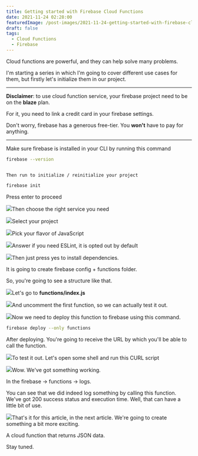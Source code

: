 ```yaml
---
title: Getting started with Firebase Cloud Functions
date: 2021-11-24 02:28:00
featuredImage: /post-images/2021-11-24-getting-started-with-firebase-cloud-functions.webp
draft: false
tags:
  - Cloud Functions
  - Firebase
---
```


Cloud functions are powerful, and they can help solve many problems.

I'm starting a series in which I'm going to cover different use cases for them, but firstly let's initialize them in our project.

---

**Disclaimer**: to use cloud function service, your firebase project need to be on the **blaze** plan.

For it, you need to link a credit card in your firebase settings.

Don't worry, firebase has a generous free-tier. You **won't** have to pay for anything.

---

Make sure firebase is installed in your CLI by running this command

```bash
firebase --version
```

```

Then run to initialize / reinitialize your project

```

```bash
firebase init
```

Press enter to proceed

![](http://localhost/wordpress/wp-content/uploads/2021/11/image-7.png)Then choose the right service you need

![](http://localhost/wordpress/wp-content/uploads/2021/11/image-8.png)Select your project

![](http://localhost/wordpress/wp-content/uploads/2021/11/image-9.png)Pick your flavor of JavaScript

![](http://localhost/wordpress/wp-content/uploads/2021/11/image-10.png)Answer if you need ESLint, it is opted out by default

![](http://localhost/wordpress/wp-content/uploads/2021/11/image-11.png)Then just press yes to install dependencies.

It is going to create firebase config + functions folder.

So, you're going to see a structure like that.

![](http://localhost/wordpress/wp-content/uploads/2021/11/image-12.png)Let's go to **functions/index.js**

![](http://localhost/wordpress/wp-content/uploads/2021/11/image-13-1024x257.png)And uncomment the first function, so we can actually test it out.

![](http://localhost/wordpress/wp-content/uploads/2021/11/image-14-1024x244.png)Now we need to deploy this function to firebase using this command.

```bash
firebase deploy --only functions
```

After deploying. You're going to receive the URL by which you'll be able to call the function.

![](http://localhost/wordpress/wp-content/uploads/2021/11/image-16.png)To test it out. Let's open some shell and run this CURL script

![](http://localhost/wordpress/wp-content/uploads/2021/11/image-17.png)Wow. We've got something working.

In the firebase → functions → logs.

You can see that we did indeed log something by calling this function. We've got 200 success status and execution time. Well, that can have a little bit of use.

![](http://localhost/wordpress/wp-content/uploads/2021/11/image-18.png)That's it for this article, in the next article. We're going to create something a bit more exciting.

A cloud function that returns JSON data.

Stay tuned.

